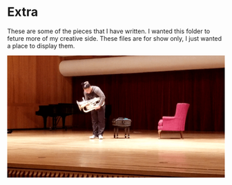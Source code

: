 # Extra
These are some of the pieces that I have written. I wanted this folder to feture more of my creative side.
These files are for show only, I just wanted a place to display them. 






<p align="center">
  <img src="https://github.com/NickG1216/Files/blob/master/20180404_210034_1.gif">
</p>
